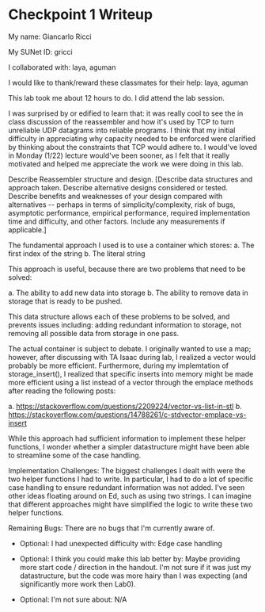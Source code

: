 Checkpoint 1 Writeup
====================

My name: Giancarlo Ricci

My SUNet ID: gricci

I collaborated with: laya, aguman

I would like to thank/reward these classmates for their help: laya, aguman

This lab took me about 12 hours to do. I did attend the lab session.

I was surprised by or edified to learn that: it was really cool to see the in class discussion of the reassembler and how it's used by TCP to turn unreliable UDP datagrams into reliable programs. I think that my initial difficulty in appreciating why capacity needed to be enforced were clarified by thinking about the constraints that TCP would adhere to. I would've loved in Monday (1/22) lecture would've been sooner, as I felt that it really motivated and helped me appreciate the work we were doing in this lab. 

Describe Reassembler structure and design. [Describe data structures and
approach taken. Describe alternative designs considered or tested.
Describe benefits and weaknesses of your design compared with
alternatives -- perhaps in terms of simplicity/complexity, risk of
bugs, asymptotic performance, empirical performance, required
implementation time and difficulty, and other factors. Include any
measurements if applicable.]

The fundamental approach I used is to use a container which stores:
a. The first index of the string
b. The literal string 

This approach is useful, because there are two problems that need to be solved: 

a. The ability to add new data into storage
b. The ability to remove data in storage that is ready to be pushed.

This data structure allows each of these problems to be solved, and prevents issues including:
adding redundant information to storage, not removing all possible data from storage in one pass.

The actual container is subject to debate. I originally wanted to use a map; however, after discussing with TA Isaac during lab, I realized a vector would probably be more efficient. Furthermore, during my implemtation of storage_insert(), I realized that specific inserts into memory might be made more efficient using a list instead of a vector through the emplace methods after reading the following posts:

a. https://stackoverflow.com/questions/2209224/vector-vs-list-in-stl
b. https://stackoverflow.com/questions/14788261/c-stdvector-emplace-vs-insert

While this approach had sufficient information to implement these helper functions, I wonder whether a simpler datastructure might have been able to streamline some of the case handling.

Implementation Challenges: The biggest challenges I dealt with were the two helper functions I had to write. In particular, I had to do a lot of specific case handling to ensure redundant information was not added. I've seen other ideas floating around on Ed, such as using two strings. I can imagine that different approaches might have simplified the logic to write these two helper functions.

Remaining Bugs: There are no bugs that I'm currently aware of.

- Optional: I had unexpected difficulty with: Edge case handling

- Optional: I think you could make this lab better by: Maybe providing more start code / direction in the handout. I'm not sure if it was just my datastructure, but the code was more hairy than I was expecting (and significantly more work then Lab0).

- Optional: I'm not sure about: N/A
